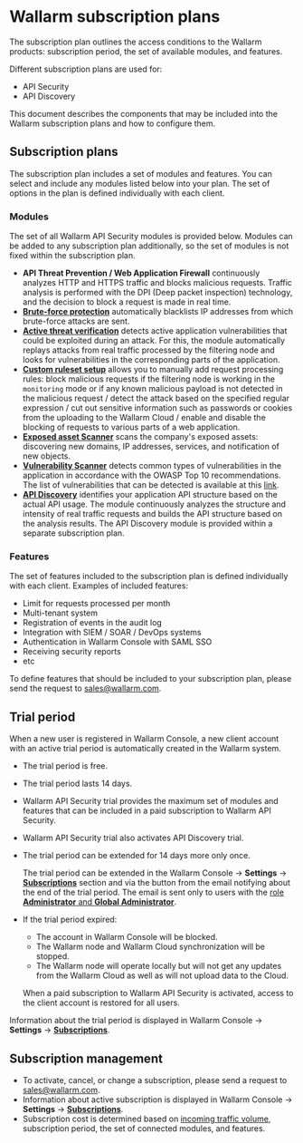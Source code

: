 # Wallarm subscription plans

The subscription plan outlines the access conditions to the Wallarm products: subscription period, the set of available modules, and features.

Different subscription plans are used for:

* API Security
* API Discovery

This document describes the components that may be included into the Wallarm subscription plans and how to configure them.

## Subscription plans

The subscription plan includes a set of modules and features. You can select and include any modules listed below into your plan. The set of options in the plan is defined individually with each client.

### Modules

The set of all Wallarm API Security modules is provided below. Modules can be added to any subscription plan additionally, so the set of modules is not fixed within the subscription plan.

* **API Threat Prevention / Web Application Firewall** continuously analyzes HTTP and HTTPS traffic and blocks malicious requests. Traffic analysis is performed with the DPI (Deep packet inspection) technology, and the decision to block a request is made in real time.
* **[Brute-force protection](../admin-en/configuration-guides/protecting-against-bruteforce.md)** automatically blacklists IP addresses from which brute-force attacks are sent.
* **[Active threat verification](../about-wallarm-waf/detecting-vulnerabilities.md#active-threat-verification)** detects active application vulnerabilities that could be exploited during an attack. For this, the module automatically replays attacks from real traffic processed by the filtering node and looks for vulnerabilities in the corresponding parts of the application.
* **[Custom ruleset setup](../user-guides/rules/compiling.md)** allows you to manually add request processing rules: block malicious requests if the filtering node is working in the `monitoring` mode or if any known malicious payload is not detected in the malicious request / detect the attack based on the specified regular expression / cut out sensitive information such as passwords or cookies from the uploading to the Wallarm Cloud / enable and disable the blocking of requests to various parts of a web application.
* **[Exposed asset Scanner](../user-guides/scanner/check-scope.md)** scans the company's exposed assets: discovering new domains, IP addresses, services, and notification of new objects.
* **[Vulnerability Scanner](../about-wallarm-waf/detecting-vulnerabilities.md#vulnerability-scanner)** detects common types of vulnerabilities in the application in accordance with the OWASP Top 10 recommendations. The list of vulnerabilities that can be detected is available at this [link](../attacks-vulns-list.md).
* **[API Discovery](../about-wallarm-waf/api-discovery.md)** identifies your application API structure based on the actual API usage. The module continuously analyzes the structure and intensity of real traffic requests and builds the API structure based on the analysis results. The API Discovery module is provided within a separate subscription plan.

### Features

The set of features included to the subscription plan is defined individually with each client. Examples of included features:

* Limit for requests processed per month
* Multi-tenant system
* Registration of events in the audit log
* Integration with SIEM / SOAR / DevOps systems
* Authentication in Wallarm Console with SAML SSO
* Receiving security reports
* etc

To define features that should be included to your subscription plan, please send the request to [sales@wallarm.com](mailto:sales@wallarm.com). 

## Trial period

When a new user is registered in Wallarm Console, a new client account with an active trial period is automatically created in the Wallarm system.

* The trial period is free.
* The trial period lasts 14 days.
* Wallarm API Security trial provides the maximum set of modules and features that can be included in a paid subscription to Wallarm API Security.
* Wallarm API Security trial also activates API Discovery trial.
* The trial period can be extended for 14 days more only once.

    The trial period can be extended in the Wallarm Console → **Settings** → [**Subscriptions**](../user-guides/settings/subscriptions.md) section and via the button from the email notifying about the end of the trial period. The email is sent only to users with the [role **Administrator** and **Global Administrator**](../user-guides/settings/users.md#user-roles).
* If the trial period expired:

    * The account in Wallarm Console will be blocked.
    * The Wallarm node and Wallarm Cloud synchronization will be stopped.
    * The Wallarm node will operate locally but will not get any updates from the Wallarm Cloud as well as will not upload data to the Cloud.
    
    When a paid subscription to Wallarm API Security is activated, access to the client account is restored for all users.

Information about the trial period is displayed in Wallarm Console → **Settings** → [**Subscriptions**](../user-guides/settings/subscriptions.md).

## Subscription management

* To activate, cancel, or change a subscription, please send a request to [sales@wallarm.com](mailto:sales@wallarm.com).
* Information about active subscription is displayed in Wallarm Console → **Settings** → [**Subscriptions**](../user-guides/settings/subscriptions.md).
* Subscription cost is determined based on [incoming traffic volume](../admin-en/operation/learn-incoming-request-number.md), subscription period, the set of connected modules, and features.
